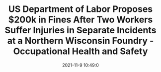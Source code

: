 ---
"title": "US Department of Labor Proposes $200k in Fines After Two Workers Suffer Injuries in Separate Incidents at a Northern Wisconsin Foundry - Occupational Health and Safety"
"date": "2021-11-9 10:49:0"
"feed_name": "GOOGLENEWSCONSTRUCTION"
"feed_website": "https://news.google.com/search?q=construction%2Bincident&hl=en-US&gl=US&ceid=US:en"
"feed_rss": "https://news.google.com/rss/search?q=construction%2Bincident&hl=en-US&gl=US&ceid=US:en"
"link": "https://ohsonline.com/articles/2021/11/09/us-dol-wisconsin-foundry.aspx"
"source": "{'href': 'https://ohsonline.com', 'title': 'Occupational Health and Safety'}"
"file": "_posts/2021-1-1-4622d6e9db8f3e20f3c3ee26e4d64dd0890f5d2f.md"
"accident": "0"
"drilling": "0"
"dead": "0"
"injured": "0"
"arrested": "0"
"place": "unknown place"
"where": "unknown site"
"causes": "unknown"
"place_uri": "unknown place"
---